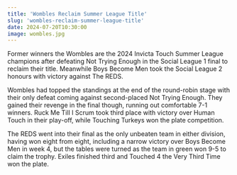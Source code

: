 ```yaml
---
title: 'Wombles Reclaim Summer League Title'
slug: 'wombles-reclaim-summer-league-title'
date: 2024-07-20T10:30:00
image: wombles.jpg
---
```

Former winners the Wombles are the 2024 Invicta Touch Summer League champions after defeating Not
Trying Enough in the Social League 1 final to reclaim their title. Meanwhile Boys Become Men took
the Social League 2 honours with victory against The REDS.
<!--more-->
Wombles had topped the standings at the end of the round-robin stage with their only defeat coming
against second-placed Not Trying Enough. They gained their revenge in the final though, running out
comfortable 7-1 winners. Ruck Me Till I Scrum took third place with victory over Human Touch in
their play-off, while Touching Turkeys won the plate competition.

The REDS went into their final as the only unbeaten team in either division, having won eight from
eight, including a narrow victory over Boys Become Men in week 4, but the tables were turned as
the team in green won 9-5 to claim the trophy. Exiles finished third and Touched 4 the Very Third
Time won the plate.
